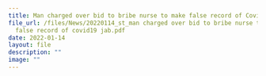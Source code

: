 ```yaml
---
title: Man charged over bid to bribe nurse to make false record of Covid19 jab
file_url: /files/News/20220114_st_man charged over bid to bribe nurse to make
  false record of covid19 jab.pdf
date: 2022-01-14
layout: file
description: ""
image: ""
---
```

